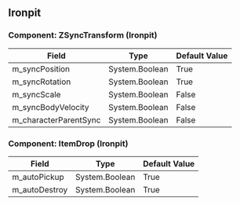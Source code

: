 ## Ironpit

### Component: ZSyncTransform (Ironpit)

|Field|Type|Default Value|
|-----|----|-------------|
|m_syncPosition|System.Boolean|True|
|m_syncRotation|System.Boolean|True|
|m_syncScale|System.Boolean|False|
|m_syncBodyVelocity|System.Boolean|False|
|m_characterParentSync|System.Boolean|False|

### Component: ItemDrop (Ironpit)

|Field|Type|Default Value|
|-----|----|-------------|
|m_autoPickup|System.Boolean|True|
|m_autoDestroy|System.Boolean|True|

